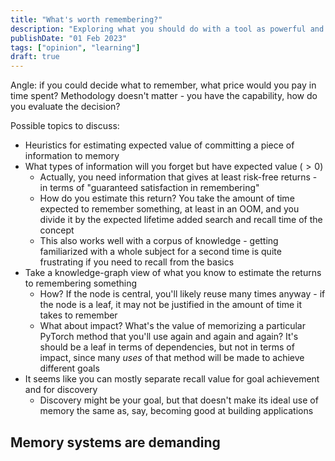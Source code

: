 ```yaml
---
title: "What's worth remembering?"
description: "Exploring what you should do with a tool as powerful and demanding as SR."
publishDate: "01 Feb 2023"
tags: ["opinion", "learning"]
draft: true
---
```


Angle: if you could decide what to remember, what price would you pay in time spent?
Methodology doesn't matter - you have the capability, how do you evaluate the decision?

Possible topics to discuss:
- Heuristics for estimating expected value of committing a piece of information to memory
- What types of information will you forget but have expected value ($>0$)
    - Actually, you need information that gives at least risk-free returns - in terms of "guaranteed satisfaction in remembering"
    - How do you estimate this return? You take the amount of time expected to remember something, at least in an OOM, and you divide it by the expected lifetime added search and recall time of the concept
    - This also works well with a corpus of knowledge - getting familiarized with a whole subject for a second time is quite frustrating if you need to recall from the basics
- Take a knowledge-graph view of what you know to estimate the returns to remembering something
    - How? If the node is central, you'll likely reuse many times anyway - if the node is a leaf, it may not be justified in the amount of time it takes to remember
    - What about impact? What's the value of memorizing a particular PyTorch method that you'll use again and again and again? It's should be a leaf in terms of dependencies, but not in terms of impact, since many *uses* of that method will be made to achieve different goals
- It seems like you can mostly separate recall value for goal achievement and for discovery
    - Discovery might be your goal, but that doesn't make its ideal use of memory the same as, say, becoming good at building applications

## Memory systems are demanding
